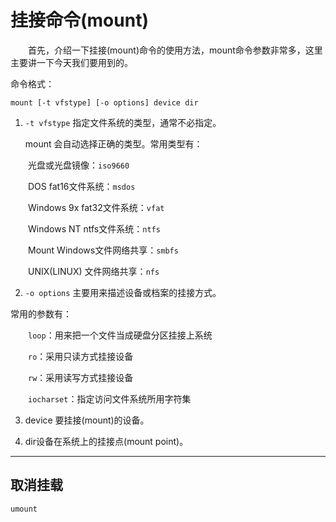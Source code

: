 # 挂接命令(mount)

　　首先，介绍一下挂接(mount)命令的使用方法，mount命令参数非常多，这里主要讲一下今天我们要用到的。

命令格式：

`mount [-t vfstype] [-o options] device dir`

1. `-t vfstype` 指定文件系统的类型，通常不必指定。

   mount 会自动选择正确的类型。常用类型有：

　　光盘或光盘镜像：`iso9660`

　　DOS fat16文件系统：`msdos`

　　Windows 9x fat32文件系统：`vfat`

　　Windows NT ntfs文件系统：`ntfs`

　　Mount Windows文件网络共享：`smbfs`

　　UNIX(LINUX) 文件网络共享：`nfs`

2. `-o options` 主要用来描述设备或档案的挂接方式。

 常用的参数有：

　　`loop`：用来把一个文件当成硬盘分区挂接上系统

　　`ro`：采用只读方式挂接设备

　　`rw`：采用读写方式挂接设备

　　`iocharset`：指定访问文件系统所用字符集

3. device 要挂接(mount)的设备。

4. dir设备在系统上的挂接点(mount point)。

-----

## 取消挂载

`umount`

